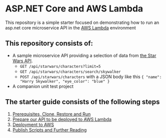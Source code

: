 # ASP.NET Core and AWS Lambda
This repository is a simple starter focused on demonstrating how to run an asp.net core microservice API in the [AWS Lambda](https://aws.amazon.com/lambda/) environment

## This repository consists of:

*   A sample microservice API providing a selection of data from [the Star Wars API](https://swapi.co/).
    * `GET /api/starwars/characters?limit=5`
    * `GET /api/starwars/characters/search/skywalker`
    * `POST /api/starwars/characters` with a JSON body like this `{ "name": "Harry Skywalker", "eye_color": "blue" }`
*   A companion unit test project

## The starter guide consists of the following steps
1.  [Prerequisites, Clone, Restore and Run](STEP1.md)
2.  [Prepare our API to be deployed to AWS Lambda](STEP2.md)
3.  [Deployment to AWS](STEP3.md)
4.  [Publish Scripts and Further Reading](STEP4.md)
